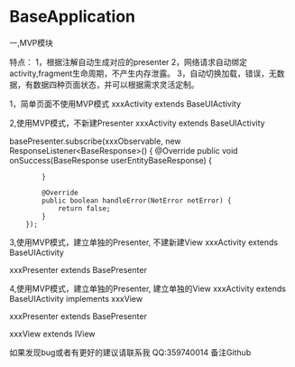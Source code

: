 # BaseApplication

一,MVP模块

特点：
1，根据注解自动生成对应的presenter
2，网络请求自动绑定activity,fragment生命周期，不产生内存泄露。
3，自动切换加载，错误，无数据，有数据四种页面状态，并可以根据需求灵活定制。

1，简单页面不使用MVP模式
xxxActivity extends BaseUIActivity

2,使用MVP模式，不新建Presenter
xxxActivity extends BaseUIActivity<BasePresenter>

basePresenter.subscribe(xxxObservable, new ResponseListener<BaseResponse<xxxEntity>>() {
            @Override
            public void onSuccess(BaseResponse<xxxEntity> userEntityBaseResponse) {

            }

            @Override
            public boolean handleError(NetError netError) {
                return false;
            }
        });

3,使用MVP模式，建立单独的Presenter, 不建新建View
xxxActivity extends BaseUIActivity<xxxPresenter>

xxxPresenter extends BasePresenter<xxxActivity>

4,使用MVP模式，建立单独的Presenter, 建立单独的View
xxxActivity extends BaseUIActivity<xxxPresenter> implements xxxView

xxxPresenter extends BasePresenter<xxxView>

xxxView extends IView

如果发现bug或者有更好的建议请联系我
QQ:359740014 备注Github

